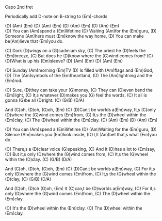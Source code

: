 Capo 2nd fret

Periodically add D-note on B-string to (Em)-chords

(D) (Am) (Em)  (D) (Am) (Em)  (D) (Am) (Em)  (D) (Am) (Em)  
(D) You can (Am)spend a (Em)lifetime 
(D) Waiting (Am)for the (Em)guru,
(D) Someone (Am)here must (Em)know the way home,
(D) You can make be(Am)lieve that (Em)you do.

(C) Dark (D)wings on a (G)cadmium sky,
(C) The priest he (D)feels the (Em)breeze,
(C) But does he (D)know where the (G)wind comes from?
(C) (D)What is up his (Em)sleeve? (D) (Am) (Em)  (D) (Am) (Em)

(D) Sunday (Am)morning (Em)TV
(D) Is filled with (Am)flags and (Em)God,
(D) The (Am)symbols of the (Em)heartland,
(D) The (Am)lightning and the (Em)rod.

(C) Sure, (D)they can take your (G)money,
(C) They can (D)even bend the (Em)light,
(C) It‚s whatever (D)makes you (G) feel the words,
(C) It all is gonna (G)be all (D)right. (C) (G/B) (D/A)

And (C)oh, (D)oh, (G)oh, (Em)
(C) (D)Can‚t be worlds a(Em)way,
It‚s (C)only (D)where the (G)wind comes (Em)from,
(C) It‚s the (D)wheel within the (Em)clay,
(C) The (D)wheel within the (Em)clay.
(D) (Am) (Em)  (D) (Am) (Em)

(D) You can (Am)spend a (Em)lifetime 
(D) (Am)Waiting for the (Em)guru,
(D) Silence (Am)makes you (Em)look inside,
(D) I‚ll (Am)bet that‚s what (Em)you do.

(C) There‚s a (D)clear voice (G)speaking,
(C) And it (D)has a lot to (Em)say,
(C) But it‚s only (D)where the (G)wind comes from,
(C) It‚s the (G)wheel within the (D)clay. (C) (G/B) (D/A)

And (C)oh, (D)oh, (G)oh, (Em)
(C) (D)Can‚t be worlds a(Em)way,
(C) For it‚s only (D)where the (G)wind comes (Em)from,
(C) It‚s the (G)wheel within the (D)clay, (C) (G/B) (D/A)

And (C)oh, (D)oh (G)oh, (Em)
It (C)can‚t be (D)worlds a(Em)way,
(C) For it‚s only (D)where the (G)wind comes (Em)from,
(C) The (D)wheel within the (Em)clay.

(C) It's the (D)wheel within the (Em)clay.
(C) The (D)wheel within the (Em)clay.
